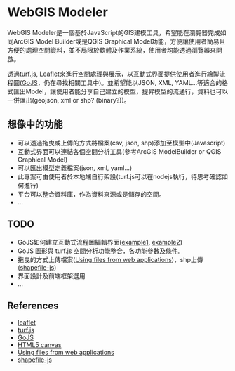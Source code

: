 # WebGIS Modeler

WebGIS Modeler是一個基於JavaScript的GIS建模工具，希望能在瀏覽器完成如同ArcGIS Model Builder或是QGIS Graphical Model功能，方便讓使用者簡易且方便的處理空間資料，並不局限於軟體及作業系統，使用者均能透過瀏覽器來開啟。

透過[turf.js](https://leafletjs.com/), [Leaflet](https://turfjs.org/)來進行空間處理與展示，以互動式界面提供使用者進行繪製流程圖([GoJS](https://gojs.net/latest/learn/index.html)，仍在尋找相關工具中)。並希望能以JSON, XML, YAML...等適合的格式匯出Model，讓使用者能分享自己建立的模型，提昇模型的流通行，資料也可以一併匯出(geojson, xml or shp? (binary?))。

## 想像中的功能

* 可以透過拖曳或上傳的方式將檔案(csv, json, shp)添加至模型中(Javascript)
* 互動式界面可以連結各個空間分析工具(參考ArcGIS ModelBuilder or QGIS Graphical Model)
* 可以匯出模型定義檔案(json, xml, yaml...)
* 此專案可由使用者於本地端自行架設(turf.js可以在nodejs執行，待思考確認如何進行)
* 平台可以整合資料庫，作為資料來源或是儲存的空間。
* ...

## TODO

* GoJS如何建立互動式流程圖編輯界面([example1](https://gojs.net/latest/samples/systemDynamics.html), [example2](https://gojs.net/latest/samples/draggableLink.html))
* GoJS 圖形與 turf.js 空間分析功能整合，各功能參數及條件。
* 拖曳的方式上傳檔案([Using files from web applications](https://developer.mozilla.org/en-US/docs/Web/API/File/Using_files_from_web_applications))，shp上傳([shapefile-js](https://github.com/calvinmetcalf/shapefile-js/tree/gh-pages/files))
* 界面設計及前端框架選用
* ...


## References

* [leaflet](https://leafletjs.com/)
* [turf.js](https://turfjs.org/)
* [GoJS](https://gojs.net/latest/learn/index.html)
* [HTML5 canvas](https://developer.mozilla.org/zh-TW/docs/Web/API/Canvas_API)
* [Using files from web applications](https://developer.mozilla.org/en-US/docs/Web/API/File/Using_files_from_web_applications)
* [shapefile-js](https://github.com/calvinmetcalf/shapefile-js/tree/gh-pages/files)